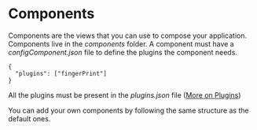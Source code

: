 # Components

Components are the views that you can use to compose your application. Components live in the _components_ folder. A component must have a _configComponent.json_ file to define the plugins the component needs.

```
{
  "plugins": ["fingerPrint"]
}
```

All the plugins must be present in the _plugins.json_ file ([More on Plugins](PLUGINS.md))

You can add your own components by following the same structure as the default ones.